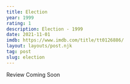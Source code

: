 ```yaml
---
title: Election
year: 1999
rating: 1
description: Election - 1999
date: 2021-11-01
imdb: https://www.imdb.com/title/tt0126886/
layout: layouts/post.njk
tag: post
slug: election
---
```


Review Coming Soon